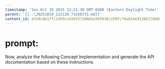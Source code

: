 ```yaml
---
timestamp: 'Sun Oct 19 2025 12:21:30 GMT-0400 (Eastern Daylight Time)'
parent: '[[..\20251019_122130.71e58731.md]]'
content_id: efe0c8e1ffc1493ccd263373d0d2e59f610c259fc70a834e9138617680946d63
---
```


# prompt:

Now, analyze the following Concept Implementation and generate the API documentation based on these instructions.
